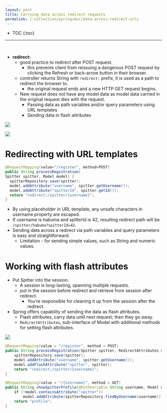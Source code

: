 ```yaml
---
layout: post
title: Carrying data across redirect requests
permalink: /:collection/spring/mvc/data-across-redirect-urls
---
```


- TOC
{:toc}

<hr><br>

- **redirect:**
  - good practice to redirect after POST request.
    - this prevents client from reissuing a dangerous POST request by clicking the Refresh or back-arrow button in their browser.
  - controller returns String with `redirect:` prefix, it is used as a path to redirect the browser to.
    - the original request ends and a new HTTP GET request begins.
  - New request does not have any model data as model data carried in the original request dies with the request.
    - Passing data as path variables and/or query parameters using URL templates
    -	Sending data in flash attributes

![]({{site.cdn}}/spring/spring-mvc/redirect/redirect.png)

![]({{site.cdn}}/spring/spring-mvc/redirect/forward-vs-redirect.png)

# Redirecting with URL templates

```java
@RequestMapping(value="/register", method=POST)
public String processRegistration(
Spitter spitter, Model model) {
  spitterRepository.save(spitter);
  model.addAttribute("username", spitter.getUsername());
  model.addAttribute("spitterId", spitter.getId());
  return "redirect:/spitter/{username}";
}
```
- By using placeholder in URL template, any unsafe characters in username property are escaped.
- If username is habuma and spitterId is 42, resulting redirect path will be `/spitter/habuma?spitterId=42`.
- Sending data across a redirect via path variables and query parameters is easy and straightforward.
  - Limitation - for sending simple values, such as String and numeric values.

# Working with flash attributes

- Put Spitter into the session.
  - A session is long-lasting, spanning multiple requests.
  - put in the session before redirect and retrieve from session after redirect.
    - You’re responsible for cleaning it up from the session after the redirect.
- Spring offers capability of sending the data as flash attributes.
  - Flash attributes, carry data until next request; then they go away.
  - `RedirectAttributes`, sub-interface of Model with additional methods for setting flash attributes.

![]({{site.cdn}}/spring/spring-mvc/redirect/redirect-flash-attributes.png)

```java
@RequestMapping(value = "/register", method = POST)
public String processRegistration(Spitter spitter, RedirectAttributes model) {
    spitterRepository.save(spitter);
    model.addAttribute("username", spitter.getUsername());
    model.addFlashAttribute("spitter", spitter);
    return "redirect:/spitter/{username}";
}
```
```java
@RequestMapping(value = "/{username}", method = GET)
public String showSpitterProfile(@PathVariable String username, Model model) {
    if (!model.containsAttribute("spitter"))
        model.addAttribute(spitterRepository.findByUsername(username));
    return "profile";
}
```
